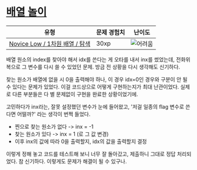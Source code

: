 # [배열 놀이 ](https://www.codetree.ai/missions/4/problems/play-with-array)

|유형|문제 경험치|난이도|
|---|---|---|
|[Novice Low / 1차원 배열 / 탐색](https://www.codetree.ai/missions?missionId=4)|30xp|![어려움][hard]|








[b5]: https://img.shields.io/badge/Bronze_5-%235D3E31.svg
[b4]: https://img.shields.io/badge/Bronze_4-%235D3E31.svg
[b3]: https://img.shields.io/badge/Bronze_3-%235D3E31.svg
[b2]: https://img.shields.io/badge/Bronze_2-%235D3E31.svg
[b1]: https://img.shields.io/badge/Bronze_1-%235D3E31.svg
[s5]: https://img.shields.io/badge/Silver_5-%23394960.svg
[s4]: https://img.shields.io/badge/Silver_4-%23394960.svg
[s3]: https://img.shields.io/badge/Silver_3-%23394960.svg
[s2]: https://img.shields.io/badge/Silver_2-%23394960.svg
[s1]: https://img.shields.io/badge/Silver_1-%23394960.svg
[g5]: https://img.shields.io/badge/Gold_5-%23FFC433.svg
[g4]: https://img.shields.io/badge/Gold_4-%23FFC433.svg
[g3]: https://img.shields.io/badge/Gold_3-%23FFC433.svg
[g2]: https://img.shields.io/badge/Gold_2-%23FFC433.svg
[g1]: https://img.shields.io/badge/Gold_1-%23FFC433.svg
[p5]: https://img.shields.io/badge/Platinum_5-%2376DDD8.svg
[p4]: https://img.shields.io/badge/Platinum_4-%2376DDD8.svg
[p3]: https://img.shields.io/badge/Platinum_3-%2376DDD8.svg
[p2]: https://img.shields.io/badge/Platinum_2-%2376DDD8.svg
[p1]: https://img.shields.io/badge/Platinum_1-%2376DDD8.svg
[passed]: https://img.shields.io/badge/Passed-%23009D27.svg
[failed]: https://img.shields.io/badge/Failed-%23D24D57.svg
[easy]: https://img.shields.io/badge/쉬움-%235cb85c.svg?for-the-badge
[medium]: https://img.shields.io/badge/보통-%23FFC433.svg?for-the-badge
[hard]: https://img.shields.io/badge/어려움-%23D24D57.svg?for-the-badge


배열 원소의 index를 찾아야 해서 idx를 쓴다는 게 오타를 내서 inx를 썼었는데, 전화위복으로 그 변수를 다시 쓸 수 있었던 문제. 방금 전 상황을 다시 생각해도 신기하다.

찾는 원소가 배열에 없을 시 0을 출력해야 하나, 이 경우 idx=0인 경우와 구분이 안 될 수 있다는 문제가 있었다. 이걸 코드상으로 어떻게 구현하는지가 최대 난관이었다. 실제로 다른 부분들은 다 별 문제없이 구현을 완료한 상황이었기에.

고민하다가 inx라는, 잘못 설정했던 변수가 눈에 들어왔고, '저걸 일종의 flag 변수로 쓴다면 어떨까?' 라는 생각이 번쩍 들었다.

- 찐으로 찾는 원소가 없다 -> inx = -1
- 찾는 원소가 있다 -> inx = 1 (로 그 값 변경)
- 이후 inx의 값에 따라 0을 출력할지, idx의 값을 출력할지 결정

이렇게 정해 놓고 코드를 테스트해 보니 너무 잘 돌아갔고, 제출하니 그대로 정답 처리되었다. 참 신기하다. 이렇게도 문제가 해결이 될 수 있구나. 
